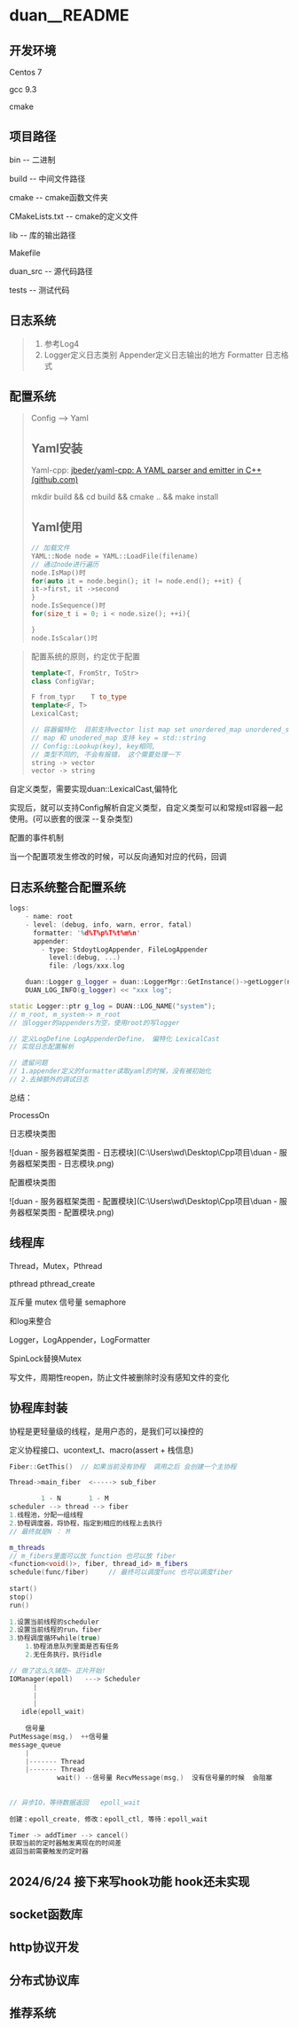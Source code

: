 # duan__README



## 开发环境

Centos 7

gcc 9.3

cmake 

## 项目路径

bin  -- 二进制

build -- 中间文件路径

cmake -- cmake函数文件夹

CMakeLists.txt -- cmake的定义文件

lib -- 库的输出路径

Makefile

duan_src -- 源代码路径

tests -- 测试代码

## 日志系统

> 1. 参考Log4
> 2. Logger定义日志类别  Appender定义日志输出的地方  Formatter 日志格式



## 配置系统

>Config --> Yaml
>
>## Yaml安装
>
>Yaml-cpp: [jbeder/yaml-cpp: A YAML parser and emitter in C++ (github.com)](https://github.com/jbeder/yaml-cpp)
>
>mkdir build && cd build && cmake .. && make install
>
>## Yaml使用
>
>```C++
>// 加载文件
>YAML::Node node = YAML::LoadFile(filename)
>// 通过node进行遍历
>node.IsMap()时
>for(auto it = node.begin(); it != node.end(); ++it) {
>it->first, it ->second
>}
>node.IsSequence()时
>for(size_t i = 0; i < node.size(); ++i){
>
>}
>node.IsScalar()时
>```

> 配置系统的原则，约定优于配置
>
> ```C++
> template<T, FromStr, ToStr>
> class ConfigVar;
> 
> F from_typr    T to_type
> template<F, T>
> LexicalCast;
> 
> // 容器偏特化  目前支持vector list map set unordered_map unordered_set
> // map 和 unodered_map 支持 key = std::string
> // Config::Lookup(key), key相同,
> // 类型不同的, 不会有报错， 这个需要处理一下
> string -> vector
> vector -> string
> ```

自定义类型，需要实现duan::LexicalCast,偏特化

实现后，就可以支持Config解析自定义类型，自定义类型可以和常规stl容器一起使用。(可以嵌套的很深  --复杂类型)

配置的事件机制

当一个配置项发生修改的时候，可以反向通知对应的代码，回调

## 日志系统整合配置系统

```C++
logs:
	- name: root
    - level: (debug, info, warn, error, fatal)
	  formatter: '%d%T%p%T%t%m%n'
      appender:
		- type: StdoytLogAppender, FileLogAppender
          level:(debug, ...)
		  file: /logs/xxx.log
```

```C++
	duan::Logger g_logger = duan::LoggerMgr::GetInstance()->getLogger(name);
	DUAN_LOG_INFO(g_logger) << "xxx log";
```



```C++
static Logger::ptr g_log = DUAN::LOG_NAME("system");    
// m_root, m_system-> m_root
// 当logger的appenders为空，使用root的写logger
```

```C++
// 定义LogDefine LogAppenderDefine， 偏特化 LexicalCast
// 实现日志配置解析
```

```C++
// 遗留问题
// 1.appender定义的formatter读取yaml的时候，没有被初始化
// 2.去掉额外的调试日志
```

总结：

ProcessOn

日志模块类图

![duan - 服务器框架类图 - 日志模块](C:\Users\wd\Desktop\Cpp项目\duan - 服务器框架类图 - 日志模块.png)

配置模块类图

![duan - 服务器框架类图 - 配置模块](C:\Users\wd\Desktop\Cpp项目\duan - 服务器框架类图 - 配置模块.png)

## 线程库

Thread，Mutex，Pthread

pthread pthread_create

互斥量 mutex 信号量 semaphore

和log来整合

Logger，LogAppender，LogFormatter

SpinLock替换Mutex

写文件，周期性reopen，防止文件被删除时没有感知文件的变化

##  协程库封装

协程是更轻量级的线程，是用户态的，是我们可以操控的

定义协程接口、ucontext_t、macro(assert + 栈信息)

```C++
Fiber::GetThis()  // 如果当前没有协程  调用之后 会创建一个主协程

Thread->main_fiber  <-----> sub_fiber
```

```C++
        1 - N       1 - M
scheduler --> thread --> fiber
1.线程池，分配一组线程
2.协程调度器，将协程，指定到相应的线程上去执行
// 最终就是N ： M

m_threads
// m_fibers里面可以放 function 也可以放 fiber
<function<void()>, fiber, thread_id> m_fibers
schedule(func/fiber)     // 最终可以调度func 也可以调度fiber
          
start()
stop()
run()
       
1.设置当前线程的scheduler
2.设置当前线程的run，fiber
3.协程调度循环while(true)
    1.协程消息队列里面是否有任务
    2.无任务执行，执行idle
```

```C++
// 做了这么久铺垫~ 正片开始!
IOManager(epoll)   ---> Scheduler
      |
      |
      |
   idle(epoll_wait)
    
    信号量
PutMessage(msg,)  ++信号量
message_queue
    |
    |------- Thread
    |------- Thread
    		wait() --信号量 RecvMessage(msg,)  没有信号量的时候  会阻塞
    
    
// 异步IO，等待数据返回   epoll_wait
    
创建：epoll_create, 修改：epoll_ctl, 等待：epoll_wait
```

```C++
Timer -> addTimer --> cancel()
获取当前的定时器触发离现在的时间差
返回当前需要触发的定时器
```

## 2024/6/24 接下来写hook功能  hook还未实现



## socket函数库



## http协议开发



## 分布式协议库



## 推荐系统


